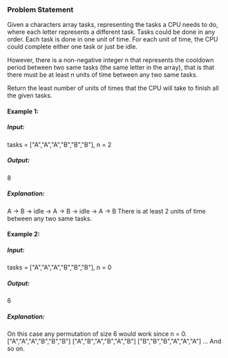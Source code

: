 ### Problem Statement

Given a characters array tasks, representing the tasks a CPU needs to do, where each letter represents a different task. Tasks could be done in any order. Each task is done in one unit of time. For each unit of time, the CPU could complete either one task or just be idle.

However, there is a non-negative integer n that represents the cooldown period between two same tasks (the same letter in the array), that is that there must be at least n units of time between any two same tasks.

Return the least number of units of times that the CPU will take to finish all the given tasks.

#### Example 1:

##### Input: 
tasks = ["A","A","A","B","B","B"], n = 2
#####  Output: 
8
#####  Explanation: 
A -> B -> idle -> A -> B -> idle -> A -> B
There is at least 2 units of time between any two same tasks.


#### Example 2:

##### Input: 
tasks = ["A","A","A","B","B","B"], n = 0
#####  Output: 
6
#####  Explanation: 
On this case any permutation of size 6 would work since n = 0.
["A","A","A","B","B","B"]
["A","B","A","B","A","B"]
["B","B","B","A","A","A"]
...
And so on.
